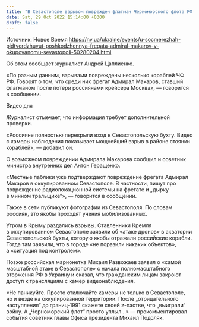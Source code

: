 ```yaml
---
title: "В Севастополе взрывом поврежден флагман Черноморского флота РФ Адмирал Макаров — соцсети"
date: Sat, 29 Oct 2022 15:14:00 +0300
draft: false
---
```

Источник: Новое Время https://nv.ua/ukraine/events/u-socmerezhah-pidtverdzhuyut-poshkodzhennya-fregata-admiral-makarov-v-okupovanomu-sevastopoli-50280204.html


Об этом сообщает журналист Андрей Цаплиенко.

«По разным данным, взрывами повреждены несколько кораблей ЧФ РФ. Говорят о том, что среди них фрегат Адмирал Макаров, ставший флагманом после потери россиянами крейсера Москва», — говорится в сообщении.

 Видео дня   

Журналист отмечает, что информация требует дополнительной проверки.

«Россияне полностью перекрыли вход в Севастопольскую бухту. Видео с камеры наблюдения показывает мощнейший взрыв в районе стоянки кораблей», — добавил он.

О возможном повреждении Адмирала Макарова сообщил и советник министра внутренних дел Антон Геращенко.

«Местные паблики уже подтверждают повреждение фрегата Адмирал Макаров в оккупированном Севастополе. В частности, пишут про повреждение радиолокационной системы на фрегате и „дырку в минном тральщике“», — говорится в сообщении.

Также в сети публикуют фотографии из Севастополя. По словам россиян, это якобы проходят учения мобилизованных.

Утром в Крыму раздались взрывы. Ставленники Кремля в оккупированном Севастополе заявили об «атаке дронов» в акватории Севастопольской бухты, которую якобы отражали российские корабли. Тогда там заявили, что в городе «не поразили никаких объектов», а «ситуация под контролем».

Позже российская марионетка Михаил Развожаев заявил о «самой масштабной атаке в Севастополе» с начала полномасштабного вторжения РФ в Украину и сказал, что гражданским лицам закроют доступ к трансляциям с камер видеонаблюдения.

«Не паникуйте. Просто отключайте камеры не только в Севастополе, но и везде на оккупированной территории. После „отрицательного наступления“ до границ-1991 скажете своей z-пастве, что „выиграли“ войну. А „Черноморский флот“ просто уплыл…» — прокомментировал события советник главы Офиса президента Михаил Подоляк.
